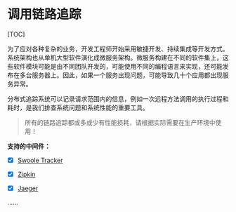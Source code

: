 # 调用链路追踪

[TOC]

为了应对各种复杂的业务，开发工程师开始采用敏捷开发、持续集成等开发方式。系统架构也从单机大型软件演化成微服务架构。微服务构建在不同的软件集上，这些软件模块可能是由不同团队开发的，可能使用不同的编程语言来实现，还可能发布在多台服务器上。因此，如果一个服务出现问题，可能导致几十个应用都出现服务异常。

分布式追踪系统可以记录请求范围内的信息，例如一次远程方法调用的执行过程和耗时，是我们排查系统问题和系统性能的重要工具。

> 所有的链路追踪都或多或少有性能损耗，请根据实际需要在生产环境中使用！

**支持的中间件：**

* [x] [Swoole Tracker](/v2.1/components/swoole-tracker.html)

* [x] [Zipkin](/v2.1/components/tracing/opentracing.html#Zipkin)

* [x] [Jaeger](/v2.1/components/tracing/opentracing.html#Jaeger)

……
